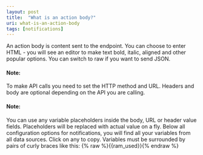 ```yaml
---
layout: post
title:  "What is an action body?"
uri: what-is-an-action-body
tags: [notifications]
---
```


<p>
    An action body is content sent to the endpoint. You can choose to enter HTML - you will see an editor to make text
    bold, italic, aligned and other popular options. You can switch to raw if you want to send JSON.
</p>

<!--more-->

<h4>Note:</h4>

<p>
    To make API calls you need to set the HTTP method and URL. Headers and body are optional depending on the API you
    are calling.
</p>

<h4>Note:</h4>

<p>
    You can use any variable placeholders inside the body, URL or header value fields. Placeholders will be replaced
    with actual value on a fly. Below all configuration options for notifications, you will find all your variables from
    all data sources. Click on any to copy. Variables must be surrounded by pairs of curly braces like this:
    <span class="t-code">{% raw %}{{ram_used}}{% endraw %}</span>
</p>